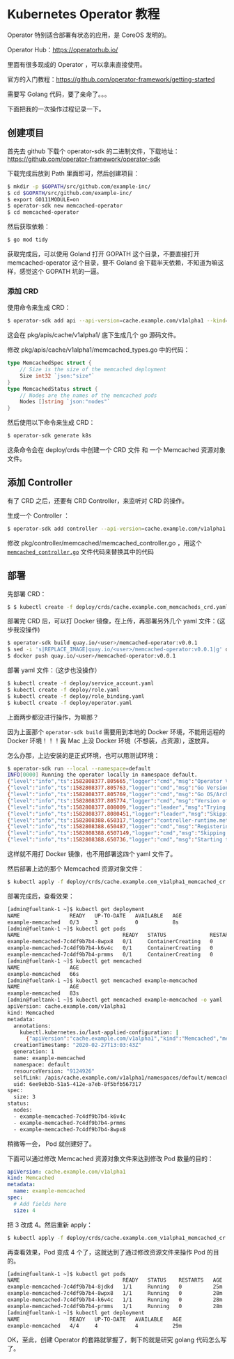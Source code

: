 # Kubernetes Operator 教程

Operator 特别适合部署有状态的应用，是 CoreOS 发明的。

Operator Hub：https://operatorhub.io/

里面有很多现成的 Operator ，可以拿来直接使用。

官方的入门教程：https://github.com/operator-framework/getting-started

需要写 Golang 代码，要了亲命了。。。

下面把我的一次操作过程记录一下。

## 创建项目

首先去 github 下载个 operator-sdk 的二进制文件，下载地址：https://github.com/operator-framework/operator-sdk

下载完成后放到 Path 里面即可，然后创建项目：

```bash
$ mkdir -p $GOPATH/src/github.com/example-inc/
$ cd $GOPATH/src/github.com/example-inc/
$ export GO111MODULE=on
$ operator-sdk new memcached-operator
$ cd memcached-operator
```

然后获取依赖：

```bash
$ go mod tidy
```

获取完成后，可以使用 Goland 打开 GOPATH 这个目录，不要直接打开  memcached-operator 这个目录，要不 Goland 会下载半天依赖，不知道为嘛这样，感觉这个 GOPATH 坑的一逼。



### 添加 CRD

使用命令来生成 CRD：

```bash
$ operator-sdk add api --api-version=cache.example.com/v1alpha1 --kind=Memcached
```

这会在 pkg/apis/cache/v1alpha1/ 底下生成几个 go 源码文件。

修改 pkg/apis/cache/v1alpha1/memcached_types.go 中的代码：

```go
type MemcachedSpec struct {
    // Size is the size of the memcached deployment
    Size int32 `json:"size"`
}
type MemcachedStatus struct {
    // Nodes are the names of the memcached pods 
    Nodes []string `json:"nodes"`
}
```

然后使用以下命令来生成 CRD：

```bash
$ operator-sdk generate k8s
```

这条命令会在 deploy/crds 中创建一个 CRD 文件 和 一个 Memcached 资源对象文件。



## 添加 Controller

有了 CRD 之后，还要有 CRD Controller，来监听对 CRD 的操作。

生成一个 Controller ：

```bash
$ operator-sdk add controller --api-version=cache.example.com/v1alpha1 --kind=Memcached
```

修改 pkg/controller/memcached/memcached_controller.go ，用这个[`memcached_controller.go`](https://github.com/operator-framework/operator-sdk/blob/master/example/memcached-operator/memcached_controller.go.tmpl) 文件代码来替换其中的代码



## 部署

先部署 CRD：

```bash
$ $ kubectl create -f deploy/crds/cache.example.com_memcacheds_crd.yaml
```

部署完 CRD 后，可以打 Docker 镜像，在上传，再部署另外几个 yaml 文件：(这步我没操作)

```bash
$ operator-sdk build quay.io/<user>/memcached-operator:v0.0.1
$ sed -i 's|REPLACE_IMAGE|quay.io/<user>/memcached-operator:v0.0.1|g' deploy/operator.yaml
$ docker push quay.io/<user>/memcached-operator:v0.0.1
```

部署 yaml 文件：（这步也没操作）

```bash
$ kubectl create -f deploy/service_account.yaml
$ kubectl create -f deploy/role.yaml
$ kubectl create -f deploy/role_binding.yaml
$ kubectl create -f deploy/operator.yaml
```

上面两步都没进行操作，为嘛那？

因为上面那个 `operator-sdk build` 需要用到本地的 Docker 环境，不能用远程的 Docker 环境！！！我 Mac 上没 Docker 环境（不想装，占资源），遂放弃。

怎么办那，上边安装的是正式环境，也可以用测试环境：

```bash
$ operator-sdk run --local --namespace=default
INFO[0000] Running the operator locally in namespace default.
{"level":"info","ts":1582808377.805665,"logger":"cmd","msg":"Operator Version: 0.0.1"}
{"level":"info","ts":1582808377.805763,"logger":"cmd","msg":"Go Version: go1.14"}
{"level":"info","ts":1582808377.805769,"logger":"cmd","msg":"Go OS/Arch: darwin/amd64"}
{"level":"info","ts":1582808377.805774,"logger":"cmd","msg":"Version of operator-sdk: v0.15.2"}
{"level":"info","ts":1582808377.808009,"logger":"leader","msg":"Trying to become the leader."}
{"level":"info","ts":1582808377.8080451,"logger":"leader","msg":"Skipping leader election; not running in a cluster."}
{"level":"info","ts":1582808388.650317,"logger":"controller-runtime.metrics","msg":"metrics server is starting to listen","addr":"0.0.0.0:8383"}
{"level":"info","ts":1582808388.650487,"logger":"cmd","msg":"Registering Components."}
{"level":"info","ts":1582808388.6507149,"logger":"cmd","msg":"Skipping CR metrics server creation; not running in a cluster."}
{"level":"info","ts":1582808388.650736,"logger":"cmd","msg":"Starting the Cmd."}
```

这样就不用打 Docker 镜像，也不用部署这四个 yaml 文件了。

然后部署上边的那个 Memcached 资源对象文件：

```bash
$ kubectl apply -f deploy/crds/cache.example.com_v1alpha1_memcached_cr.yaml
```

部署完成后，查看效果：

```bash
[admin@fueltank-1 ~]$ kubectl get deployment
NAME                READY   UP-TO-DATE   AVAILABLE   AGE
example-memcached   0/3     3            0           8s
[admin@fueltank-1 ~]$ kubectl get pods
NAME                                 READY   STATUS              RESTARTS   AGE
example-memcached-7c4df9b7b4-8wpx8   0/1     ContainerCreating   0          20s
example-memcached-7c4df9b7b4-k6v4c   0/1     ContainerCreating   0          20s
example-memcached-7c4df9b7b4-prmms   0/1     ContainerCreating   0          20s
[admin@fueltank-1 ~]$ kubectl get memcached
NAME                AGE
example-memcached   66s
[admin@fueltank-1 ~]$ kubectl get memcached example-memcached
NAME                AGE
example-memcached   83s
[admin@fueltank-1 ~]$ kubectl get memcached example-memcached -o yaml
apiVersion: cache.example.com/v1alpha1
kind: Memcached
metadata:
  annotations:
    kubectl.kubernetes.io/last-applied-configuration: |
      {"apiVersion":"cache.example.com/v1alpha1","kind":"Memcached","metadata":{"annotations":{},"name":"example-memcached","namespace":"default"},"spec":{"size":3}}
  creationTimestamp: "2020-02-27T13:03:43Z"
  generation: 1
  name: example-memcached
  namespace: default
  resourceVersion: "9124926"
  selfLink: /apis/cache.example.com/v1alpha1/namespaces/default/memcacheds/example-memcached
  uid: 6ee9eb3b-51a5-412e-a7eb-8f5bfb567317
spec:
  size: 3
status:
  nodes:
  - example-memcached-7c4df9b7b4-k6v4c
  - example-memcached-7c4df9b7b4-prmms
  - example-memcached-7c4df9b7b4-8wpx8
```

稍微等一会， Pod 就创建好了。

下面可以通过修改 Memcached 资源对象文件来达到修改 Pod 数量的目的：

```yaml
apiVersion: cache.example.com/v1alpha1
kind: Memcached
metadata:
  name: example-memcached
spec:
  # Add fields here
  size: 4
```

 把 3 改成 4。然后重新 apply：

```bash
$ kubectl apply -f deploy/crds/cache.example.com_v1alpha1_memcached_cr.yaml
```

再查看效果，Pod 变成 4 个了，这就达到了通过修改资源文件来操作 Pod 的目的。

```bash
[admin@fueltank-1 ~]$ kubectl get pods
NAME                                 READY   STATUS    RESTARTS   AGE
example-memcached-7c4df9b7b4-8jdkd   1/1     Running   0          25m
example-memcached-7c4df9b7b4-8wpx8   1/1     Running   0          28m
example-memcached-7c4df9b7b4-k6v4c   1/1     Running   0          28m
example-memcached-7c4df9b7b4-prmms   1/1     Running   0          28m
[admin@fueltank-1 ~]$ kubectl get deployment
NAME                READY   UP-TO-DATE   AVAILABLE   AGE
example-memcached   4/4     4            4           29m
```



OK，至此，创建 Operator 的套路就掌握了，剩下的就是研究 golang 代码怎么写了。